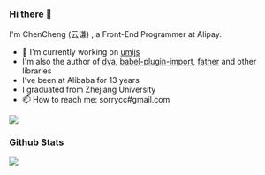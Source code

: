 ### Hi there 👋

I'm ChenCheng (云谦) , a Front-End Programmer at Alipay.

- 🔭 I'm currently working on [umijs](https://github.com/umijs/umi)
- I'm also the author of [dva](https://github.com/dvajs/dva), [babel-plugin-import](https://github.com/ant-design/babel-plugin-import), [father](https://github.com/umijs/father) and other libraries
- I've been at Alibaba for 13 years
- I graduated from Zhejiang University
- 📫 How to reach me: sorrycc#gmail.com

![](https://visitor-badge.glitch.me/badge?page_id=sorrycc.sorrycc)

### Github Stats

![](https://github-readme-stats.vercel.app/api?username=sorrycc&hide_title=true&show_icons=true&icon_color=007aff&text_color=333&bg_color=fff)
